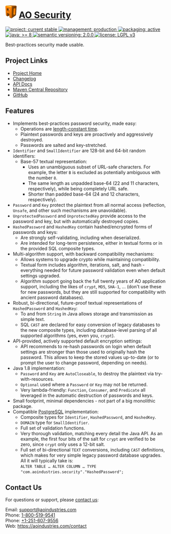 # [<img src="ao-logo.png" alt="AO Logo" width="35" height="40">](https://github.com/aoindustries) [AO Security](https://github.com/aoindustries/ao-security)
<p>
	<a href="https://aoindustries.com/life-cycle#project-current-stable">
		<img src="https://aoindustries.com/ao-badges/project-current-stable.svg" alt="project: current stable" />
	</a>
	<a href="https://aoindustries.com/life-cycle#management-production">
		<img src="https://aoindustries.com/ao-badges/management-production.svg" alt="management: production" />
	</a>
	<a href="https://aoindustries.com/life-cycle#packaging-active">
		<img src="https://aoindustries.com/ao-badges/packaging-active.svg" alt="packaging: active" />
	</a>
	<br />
	<a href="https://docs.oracle.com/javase/8/docs/api/">
		<img src="https://aoindustries.com/ao-badges/java-8.svg" alt="java: &gt;= 8" />
	</a>
	<a href="http://semver.org/spec/v2.0.0.html">
		<img src="https://aoindustries.com/ao-badges/semver-2.0.0.svg" alt="semantic versioning: 2.0.0" />
	</a>
	<a href="https://www.gnu.org/licenses/lgpl-3.0">
		<img src="https://aoindustries.com/ao-badges/license-lgpl-3.0.svg" alt="license: LGPL v3" />
	</a>
</p>

Best-practices security made usable.

## Project Links
* [Project Home](https://aoindustries.com/ao-security/)
* [Changelog](https://aoindustries.com/ao-security/changelog)
* [API Docs](https://aoindustries.com/ao-security/apidocs/)
* [Maven Central Repository](https://search.maven.org/artifact/com.aoindustries/ao-security)
* [GitHub](https://github.com/aoindustries/ao-security)

## Features
* Implements best-practices password security, made easy:
    * Operations are [length-constant time](https://crackstation.net/hashing-security.htm).
    * Plaintext passwords and keys are proactively and aggressively destroyed.
    * Passwords are salted and key-stretched.
* `Identifier` and `SmallIdentifier` are 128-bit and 64-bit random identifiers:
    * Base-57 textual representation:
        * Uses an unambiguous subset of URL-safe characters.  For example, the letter `B` is
          excluded as potentially ambiguous with the number `8`.
        * The same length as unpadded base-64 (22 and 11 characters, respectively),
          while being completely URL safe.
        * Shorter than padded base-64 (24 and 12 characters, respectively).
* `Password` and `Key` protect the plaintext from all normal access (reflection, `Unsafe`, and other such
  mechanisms are unavoidable).
* `UnprotectedPassword` and `UnprotectedKey` provide access to the password and key, but with
   automatically destroyed copies.
* `HashedPassword` and `HashedKey` contain hashed/encrypted forms of passwords and keys:
    * Are strongly self-validating, including when deserialized.
    * Are intended for long-term persistence, either in textual forms or in the provided SQL composite types.
* Multi-algorithm support, with backward compatibility mechanisms:
    * Allows systems to upgrade crypto while maintaining compatibility.
    * Textual form includes algorithm, iterations, salt, and hash - everything needed for future password
      validation even when default settings upgraded.
    * Algorithm support going back the full twenty years of AO application support, including the likes of
      `crypt`, `MD5`, `SHA-1`, … (don't use these for new passwords, but they are still supported for
      compatibility with ancient password databases).
* Robust, bi-directional, future-proof textual representations of `HashedPassword` and `HashedKey`:
    * To and from `String` in Java allows storage and transmission as simple text.
    * SQL `CAST` are declared for easy conversion of legacy databases to the new composite types,
      including database-level parsing of all supported algorithms (yes, even you, `crypt`).
* API-provided, actively supported default encryption settings:
    * API recommends to re-hash passwords on login when default settings are stronger than those used
      to originally hash the password.  This allows to keep the stored values up-to-date (or
      to prompt the user to change password, depending on needs).
* Java 1.8 implementation:
    * `Password` and `Key` are `AutoCloseable`, to destroy the plaintext via try-with-resources.
    * `Optional` used where a `Password` or `Key` may not be returned.
    * Very lambda-friendly: `Function`, `Consumer`, and `Predicate` all leveraged in the automatic destruction of passwords and keys.
* Small footprint, minimal dependencies - not part of a big monolithic package.
* Compatible [PostgreSQL](https://www.postgresql.org/) implementation:
    * Composite types for `Identifier`, `HashedPassword`, and `HashedKey`.
    * `DOMAIN` type for `SmallIdentifier`.
    * Full set of validation functions.
    * Very thorough validation, matching every detail the Java API.  As an example, the first four bits
      of the salt for `crypt` are verified to be zero, since `crypt` only uses a 12-bit salt.
    * Full set of bi-directional `TEXT` conversions, including `CAST` definitions, which makes for very simple
      legacy password database upgrades.  All it will typically take is:<br>
      `ALTER TABLE … ALTER COLUMN … TYPE "com.aoindustries.security"."HashedPassword";`

## Contact Us
For questions or support, please [contact us](https://aoindustries.com/contact):

Email: [support@aoindustries.com](mailto:support@aoindustries.com)  
Phone: [1-800-519-9541](tel:1-800-519-9541)  
Phone: [+1-251-607-9556](tel:+1-251-607-9556)  
Web: https://aoindustries.com/contact
